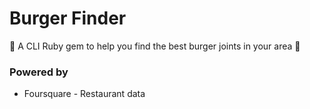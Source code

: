 # Burger Finder

🍔 A CLI Ruby gem to help you find the best burger joints in your area 🍔

### Powered by

- Foursquare - Restaurant data
